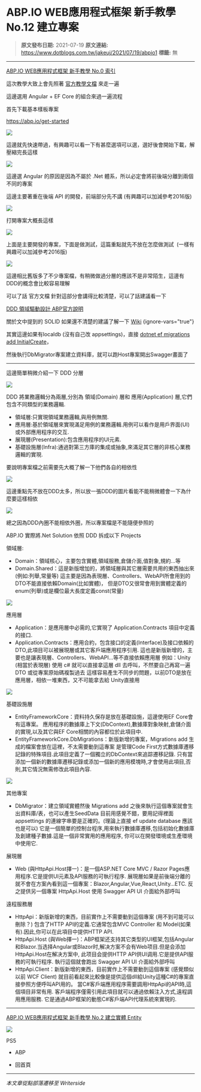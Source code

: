 # ABP.IO WEB應用程式框架 新手教學 No.12 建立專案

> **原文發布日期:** 2021-07-19
> **原文連結:** https://www.dotblogs.com.tw/jakeuj/2021/07/19/abpio1
> **標籤:** 無

---

[ABP.IO WEB應用程式框架 新手教學 No.0 索引](https://dotblogs.com.tw/jakeuj/2021/07/15/abpio0)

這次教學大致上會先照著 [官方教學文檔](https://docs.abp.io/en/abp/latest/Tutorials/Part-1?UI=NG&DB=EF) 來走一遍

這邊選用 Angular + EF Core 的組合來過一遍流程

首先下載基本樣板專案

<https://abp.io/get-started>

![](https://dotblogsfile.blob.core.windows.net/user/御星幻/87bcc78e-ff0f-4121-8da5-3e2426d8cc84/1626662989.jpg)

這邊就先快速帶過，有興趣可以看一下有甚麼選項可以選，選好後會開始下載，解壓縮完長這樣

![](https://dotblogsfile.blob.core.windows.net/user/御星幻/87bcc78e-ff0f-4121-8da5-3e2426d8cc84/1626340629.png)

這邊選 Angular 的原因是因為不屬於 .Net 體系，所以必定會將前後端分離到兩個不同的專案

這邊主要著重在後端 API 的開發，前端部分先不講 (有興趣可以加減參考2016版)

![](https://dotblogsfile.blob.core.windows.net/user/御星幻/87bcc78e-ff0f-4121-8da5-3e2426d8cc84/1626340850.png)

打開專案大概長這樣

![](https://dotblogsfile.blob.core.windows.net/user/御星幻/87bcc78e-ff0f-4121-8da5-3e2426d8cc84/1626341001.png)

上面是主要開發的專案，下面是做測試，這篇重點就先不放在怎麼做測試  (一樣有興趣可以加減參考2016版)

![](https://dotblogsfile.blob.core.windows.net/user/御星幻/87bcc78e-ff0f-4121-8da5-3e2426d8cc84/1626663106.png)

這邊相比舊版多了不少專案檔，有稍微做過分層的應該不是非常陌生，這邊有DDD的概念會比較容易理解

可以了話 官方文檔 針對這部分會講得比較清楚，可以了話建議看一下

[DDD 領域驅動設計 ABP官方說明](https://docs.abp.io/zh-Hans/abp/latest/Domain-Driven-Design-Implementation-Guide)

關於文中提到的 SOLID 如果還不清楚的建議了解一下 [Wiki](https://zh.wikipedia.org/wiki/SOLID_(%E9%9D%A2%E5%90%91%E5%AF%B9%E8%B1%A1%E8%AE%BE%E8%AE%A1))
{ignore-vars="true"}

其實這邊如果有localdb (沒有自己改 appsettings)，直接 [dotnet ef migrations add InitialCreate](https://docs.microsoft.com/zh-tw/ef/core/managing-schemas/migrations/?tabs=dotnet-core-cli#create-your-first-migration)，

然後執行DbMigrator專案建立資料庫，就可以跑Host專案開出Swagger畫面了

---

這邊簡單稍微介紹一下 DDD 分層

![](https://dotblogsfile.blob.core.windows.net/user/御星幻/87bcc78e-ff0f-4121-8da5-3e2426d8cc84/1626343159.png)

DDD 將業務邏輯分為兩層,分別為 領域(Domain) 層和 應用(Application) 層,它們包含不同類型的業務邏輯.

* 領域層:只實現領域業務邏輯,與用例無關.
* 應用層:基於領域層來實現滿足用例的業務邏輯.用例可以看作是用戶界面(UI)或外部應用程序的交互.
* 展現層(Presentation):包含應用程序的UI元素.
* 基礎設施層(Infra):通過對第三方庫的集成或抽象,來滿足其它層的非核心業務邏輯的實現.

要說明專案檔之前需要先大概了解一下他們各自的相依性

![](https://dotblogsfile.blob.core.windows.net/user/御星幻/87bcc78e-ff0f-4121-8da5-3e2426d8cc84/1626343025.png)

這邊重點先不放在DDD太多，所以放一張DDD的圖片看能不能稍微體會一下為什麼要這樣相依

![](https://dotblogsfile.blob.core.windows.net/user/御星幻/87bcc78e-ff0f-4121-8da5-3e2426d8cc84/1626343151.png)

總之因為DDD內圈不能相依外圈，所以專案檔是不能隨便參照的

ABP.IO 實際將.Net Solution 依照 DDD 拆成以下 Projects

領域層:

* Domain：領域核心，主要包含實體,領域服務,倉儲介面,值對象,規約…等
* Domain.Shared：這是新版增加的，將領域層與其它層需要共用的東西抽出來(例如:列舉,常量等)
  這主要是因為表現層、Controllers、WebAPI所會用到的DTO不能直接依賴Domain(比如實體)，
  但是DTO又很常會用到實體定義的enum(列舉)或是欄位最大長度定義const(常量)

![](https://dotblogsfile.blob.core.windows.net/user/御星幻/87bcc78e-ff0f-4121-8da5-3e2426d8cc84/1626345050.png)

應用層

* Application：是應用層中必需的,它實現了 Application.Contracts 項目中定義的接口.
* Application.Contracts：應用合約，包含接口的定義(Interface)及接口依賴的DTO,此項目可以被展現層或其它客戶端應用程序引用.
  這也是新版新增的，主要也是讓表現層、Controllers、WebAPI…等不直接依賴應用層
  例如：Unity (相當於表現層) 使用 c# 就可以直接拿這層 dll 去呼叫，不然要自己再寫一遍 DTO 或從專案原始碼複製過去
  這樣容易產生不同步的問題，以前DTO是放在應用層，相依一堆東西，又不可能拿去給 Unity直接用

![](https://dotblogsfile.blob.core.windows.net/user/御星幻/87bcc78e-ff0f-4121-8da5-3e2426d8cc84/1626345000.png)

基礎設施層

* EntityFrameworkCore：資料持久保存是放在基礎設施，這邊使用EF Core會有這專案。
  應用程序的數據庫上下文(DbContext),數據庫對象映射,倉儲介面的實現,以及其它與EF Core相關的內容都位於此項目中.
* EntityFrameworkCore.DbMigrations：新版新增的專案，Migrations add 生成的檔案會放在這裡，不太需要動到這專案
  是管理Code First方式數據庫遷移記錄的特殊項目.此項目定義了一個獨立的DbContext來追踪遷移記錄.
  只有當添加一個新的數據庫遷移記錄或添加一個新的應用模塊時,才會使用此項目,否則,其它情況無需修改此項目內容.

![](https://dotblogsfile.blob.core.windows.net/user/御星幻/87bcc78e-ff0f-4121-8da5-3e2426d8cc84/1626345024.png)

其他專案

* DbMigrator：建立領域實體然後 Migrations add 之後來執行這個專案就會生出資料庫/表，也可以產生SeedData
  目前用感覺不錯，要用記得裡面 appsettings 的連線字串要是正確的。(理論上直接 ef update database 應該也是可以)
  它是一個簡單的控制台程序,用來執行數據庫遷移,包括初始化數據庫及創建種子數據.這是一個非常實用的應用程序,
  你可以在開發環境或生產環境中使用它.

展現層

* Web (與HttpApi.Host擇一)：是一個ASP.NET Core MVC / Razor Pages應用程序.它是提供UI元素及API服務的可執行程序.
  展現層如果是前後端分離的就不會在方案內看到這一個專案：Blazor,Angular,Vue,React,Unity…ETC.
  反之提供另一個專案 HttpApi.Host 使用 Swagger API UI 介面給外部呼叫

遠程服務層

* HttpApi：新版新增的東西，目前實作上不需要動到這個專案 (用不到可能可以刪除？) 包含了HTTP API的定義.它通常包含MVC Controller 和 Model(如果有).因此,你可以在此項目中提供HTTP API.
* HttpApi.Host (與Web擇一)：ABP框架还支持其它类型的UI框架,包括Angular和Blazor.当选择Angular或Blazor时,解决方案不会有Web项目.但是会添加HttpApi.Host在解决方案中,
  此项目会提供HTTP API供UI调用.它是提供API服務的可執行程序. 執行這個就會跑出 Swagger API UI 介面給外部呼叫
* HttpApi.Client：新版新增的東西，目前實作上不需要動到這個專案 (感覺類似以前 WCF Client)
  就目前看起來比較像是提供這個dll給Unity這種C#的專案直接參照方便呼叫API用的。
  當C#客戶端應用程序需要調用HttpApi的API時,這個項目非常有用.
  客戶端程序僅需引用此項目就可以通過依賴注入方式,遠程調用應用服務.
  它是通過ABP框架的動態C#客戶端API代理系統來實現的.

---

[ABP.IO WEB應用程式框架 新手教學 No.2 建立實體 Entity](https://dotblogs.com.tw/jakeuj/2021/07/19/aaboio2)

![](https://card.psnprofiles.com/1/jakeuj.png)

PS5

* ABP

* 回首頁

---

*本文章從點部落遷移至 Writerside*

